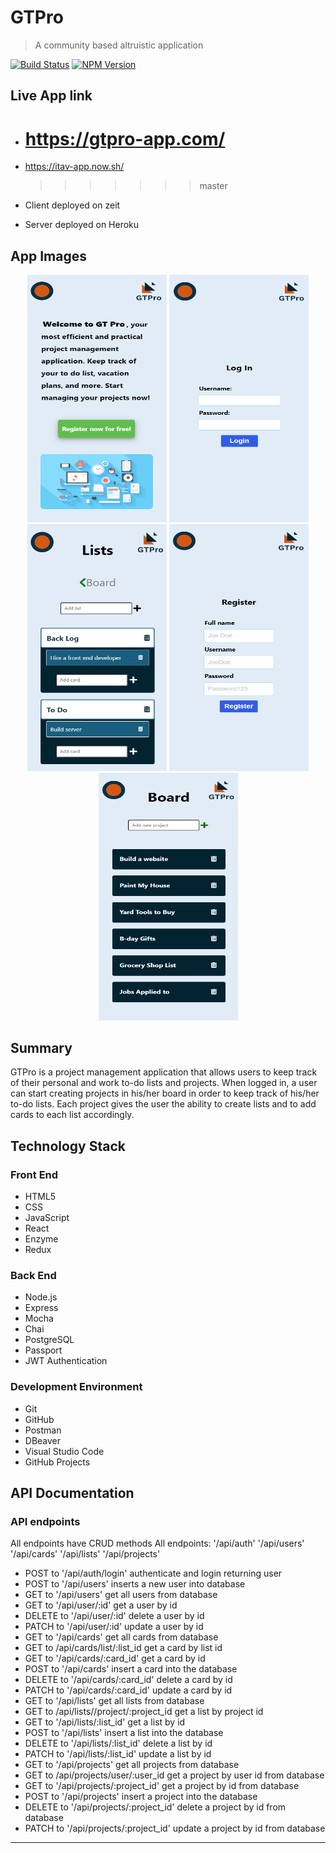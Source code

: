 # GTPro

> A community based altruistic application

[![Build Status][travis-image]][travis-url]
[![NPM Version][npm-image]][npm-url]

## Live App link

- # https://gtpro-app.com/
- https://itav-app.now.sh/

  > > > > > > > master

- Client deployed on zeit
- Server deployed on Heroku

## App Images

<p align="center">
  <img width="223" height="395.5" src="/assets/landing-page.png">
  <img width="223" height="395.5" src="assets/login-page.png">
  <img width="223" height="395.5" src="assets/project-lists-and-cards.png">
  <img width="223" height="395.5" src="assets/registration-page.png">
  <img width="223" height="395.5" src="assets/user-dashboard.png">
</p>

## Summary

GTPro is a project management application that allows users to keep track of their personal and work to-do lists and projects. When logged in, a user can start creating projects in his/her board in order to keep track of his/her to-do lists. Each project gives the user the ability to create lists and to add cards to each list accordingly.

## Technology Stack

### Front End

- HTML5
- CSS
- JavaScript
- React
- Enzyme
- Redux

### Back End

- Node.js
- Express
- Mocha
- Chai
- PostgreSQL
- Passport
- JWT Authentication

### Development Environment

- Git
- GitHub
- Postman
- DBeaver
- Visual Studio Code
- GitHub Projects

## API Documentation

### API endpoints

All endpoints have CRUD methods
All endpoints:
'/api/auth'
'/api/users'
'/api/cards'
'/api/lists'
'/api/projects'

- POST to '/api/auth/login' authenticate and login returning user
- POST to '/api/users' inserts a new user into database
- GET to '/api/users' get all users from database
- GET to '/api/user/:id' get a user by id
- DELETE to '/api/user/:id' delete a user by id
- PATCH to '/api/user/:id' update a user by id
- GET to '/api/cards' get all cards from database
- GET to /api/cards/list/:list_id get a card by list id
- GET to '/api/cards/:card_id' get a card by id
- POST to '/api/cards' insert a card into the database
- DELETE to '/api/cards/:card_id' delete a card by id
- PATCH to '/api/cards/:card_id' update a card by id
- GET to '/api/lists' get all lists from database
- GET to /api/lists//project/:project_id get a list by project id
- GET to '/api/lists/:list_id' get a list by id
- POST to '/api/lists' insert a list into the database
- DELETE to '/api/lists/:list_id' delete a list by id
- PATCH to '/api/lists/:list_id' update a list by id
- GET to '/api/projects' get all projects from database
- GET to /api/projects/user/:user_id get a project by user id from database
- GET to '/api/projects/:project_id' get a project by id from database
- POST to '/api/projects' insert a project into the database
- DELETE to '/api/projects/:project_id' delete a project by id from database
- PATCH to '/api/projects/:project_id' update a project by id from database

<!-- Markdown link & img dfn's -->

[npm-image]: https://img.shields.io/npm/v/datadog-metrics.svg?style=flat-square
[npm-url]: https://npmjs.org/package/datadog-metrics
[travis-image]: https://img.shields.io/travis/dbader/node-datadog-metrics/master.svg?style=flat-square
[travis-url]: https://travis-ci.org/dbader/node-datadog-metrics

---
